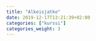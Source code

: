 ```yaml
---
title: "Alkeisjatko"
date: 2019-12-17T13:21:39+02:00
categories: ["kurssi"]
categories_weight: 3
---
```



